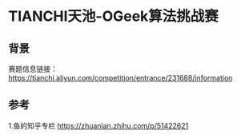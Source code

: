 # TIANCHI天池-OGeek算法挑战赛

## 背景
赛题信息链接：https://tianchi.aliyun.com/competition/entrance/231688/information
## 参考
1.鱼的知乎专栏 https://zhuanlan.zhihu.com/p/51422621
